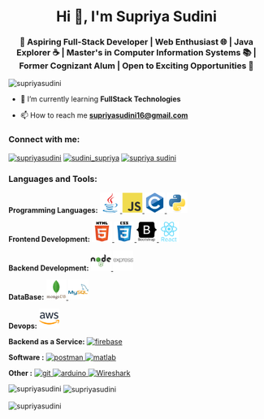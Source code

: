 <h1 align="center">Hi 👋, I'm Supriya Sudini</h1>
<h3 align="center">🚀 Aspiring Full-Stack Developer | Web Enthusiast 🌐 | Java Explorer ☕ | Master's in Computer Information Systems 📚 | Former Cognizant Alum | Open to Exciting Opportunities 🌟</h3>

<p align="left"> <img src="https://komarev.com/ghpvc/?username=supriyasudini&label=Profile%20views&color=0e75b6&style=flat" alt="supriyasudini" /> </p>

- 🌱 I’m currently learning **FullStack Technologies**

- 📫 How to reach me **supriyasudini16@gmail.com**

<h3 align="left">Connect with me:</h3>
<p align="left">
<a href="https://linkedin.com/in/supriyasudini" target="blank"><img align="center" src="https://raw.githubusercontent.com/rahuldkjain/github-profile-readme-generator/master/src/images/icons/Social/linked-in-alt.svg" alt="supriyasudini" height="30" width="40" /></a>
<a href="https://instagram.com/sudini_supriya" target="blank"><img align="center" src="https://raw.githubusercontent.com/rahuldkjain/github-profile-readme-generator/master/src/images/icons/Social/instagram.svg" alt="sudini_supriya" height="30" width="40" /></a>
<a href="https://www.hackerrank.com/supriya sudini" target="blank"><img align="center" src="https://raw.githubusercontent.com/rahuldkjain/github-profile-readme-generator/master/src/images/icons/Social/hackerrank.svg" alt="supriya sudini" height="30" width="40" /></a>
</p>

<h3 align="left">Languages and Tools:</h3>

<p align="left"> 

  **Programming Languages:** <a href="https://www.java.com" target="_blank" rel="noreferrer"><img src="https://raw.githubusercontent.com/devicons/devicon/master/icons/java/java-original.svg" alt="java" width="40" height="40"/> </a>   <a href="https://developer.mozilla.org/en-US/docs/Web/JavaScript" target="_blank" rel="noreferrer"> <img src="https://raw.githubusercontent.com/devicons/devicon/master/icons/javascript/javascript-original.svg" alt="javascript" width="40" height="40"/> </a>    <a href="https://www.cprogramming.com/" target="_blank" rel="noreferrer"><img src="https://raw.githubusercontent.com/devicons/devicon/master/icons/c/c-original.svg" alt="c" width="40" height="40"/> </a>   <a href="https://www.python.org" target="_blank" rel="noreferrer">
  <img src="https://raw.githubusercontent.com/devicons/devicon/master/icons/python/python-original.svg" alt="python" width="40" height="40"/> </a> 


**Frontend Development:**  <a href="https://www.w3.org/html/" target="_blank" rel="noreferrer"><img src="https://raw.githubusercontent.com/devicons/devicon/master/icons/html5/html5-original-wordmark.svg" alt="html5" width="40" height="40"/> </a>    <a href="https://www.w3schools.com/css/" target="_blank" rel="noreferrer">  <img src="https://raw.githubusercontent.com/devicons/devicon/master/icons/css3/css3-original-wordmark.svg" alt="css3" width="40" height="40"/> </a>    <a href="https://getbootstrap.com" target="_blank" rel="noreferrer">  <img src="https://raw.githubusercontent.com/devicons/devicon/master/icons/bootstrap/bootstrap-plain-wordmark.svg" alt="bootstrap" width="40" height="40"/> </a>    <a href="https://reactjs.org/" target="_blank" rel="noreferrer"><img src="https://raw.githubusercontent.com/devicons/devicon/master/icons/react/react-original-wordmark.svg" alt="react" width="40" height="40"/> </a> 

**Backend Development:** 
  <a href="https://nodejs.org" target="_blank" rel="noreferrer"> <img src="https://raw.githubusercontent.com/devicons/devicon/master/icons/nodejs/nodejs-original-wordmark.svg" alt="nodejs" width="40" height="40"/> </a>    <a href="https://expressjs.com" target="_blank" rel="noreferrer"><img src="https://raw.githubusercontent.com/devicons/devicon/master/icons/express/express-original-wordmark.svg" alt="express" width="40" height="40"/> </a> 

**DataBase:**
 <a href="https://www.mongodb.com/" target="_blank" rel="noreferrer">
 <img src="https://raw.githubusercontent.com/devicons/devicon/master/icons/mongodb/mongodb-original-wordmark.svg" alt="mongodb" width="40" height="40"/> </a>    <a href="https://www.mysql.com/" target="_blank" rel="noreferrer">
<img src="https://raw.githubusercontent.com/devicons/devicon/master/icons/mysql/mysql-original-wordmark.svg" alt="mysql" width="40" height="40"/> </a> 

**Devops:**
  <a href="https://aws.amazon.com" target="_blank" rel="noreferrer">
  <img src="https://raw.githubusercontent.com/devicons/devicon/master/icons/amazonwebservices/amazonwebservices-original-wordmark.svg" alt="aws" width="40" height="40"/> 
 </a> 
 
**Backend as a Service:** 
  <a href="https://firebase.google.com/" target="_blank" rel="noreferrer"><img src="https://www.vectorlogo.zone/logos/firebase/firebase-icon.svg" alt="firebase" width="40" height="40"/> </a> 

**Software :**
  <a href="https://postman.com" target="_blank" rel="noreferrer"><img src="https://www.vectorlogo.zone/logos/getpostman/getpostman-icon.svg" alt="postman" width="40" height="40"/> </a>    <a href="https://www.mathworks.com/" target="_blank" rel="noreferrer"><img src="https://upload.wikimedia.org/wikipedia/commons/2/21/Matlab_Logo.png" alt="matlab" width="40" height="40"/> </a> 

**Other :**
  <a href="https://git-scm.com/" target="_blank" rel="noreferrer"><img src="https://www.vectorlogo.zone/logos/git-scm/git-scm-icon.svg" alt="git" width="40" height="40"/> </a>    <a href="https://www.arduino.cc/" target="_blank" rel="noreferrer">
<img src="https://cdn.worldvectorlogo.com/logos/arduino-1.svg" alt="arduino" width="40" height="40"/> </a> <a href="https://www.wireshark.org/" target="_blank" rel="noreferrer"><img src="https://cdn.icon-icons.com/icons2/1508/PNG/512/wireshark_104082.png" alt="Wireshark" width="40" height="40"/></a>


</p>

<p><img align="left" src="https://github-readme-stats.vercel.app/api/top-langs?username=supriyasudini&show_icons=true&locale=en&layout=compact" alt="supriyasudini" /></p>

<p>&nbsp;<img align="center" src="https://github-readme-stats.vercel.app/api?username=supriyasudini&show_icons=true&locale=en" alt="supriyasudini" /></p>

<p><img align="center" src="https://github-readme-streak-stats.herokuapp.com/?user=supriyasudini&" alt="supriyasudini" /></p>
